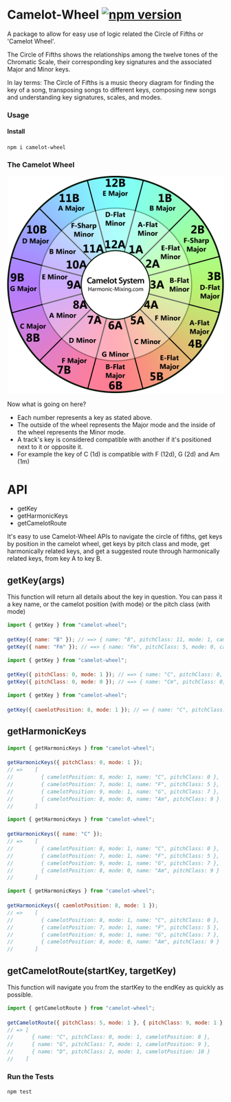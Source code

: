 # Camelot-Wheel [![npm version](https://badge.fury.io/js/camelot-wheel.svg)](https://badge.fury.io/js/camelot-wheel)

A package to allow for easy use of logic related the Circle of Fifths or 'Camelot Wheel'.

The Circle of Fifths shows the relationships among the twelve tones of the Chromatic Scale, their corresponding key signatures and the associated Major and Minor keys.

In lay terms: The Circle of Fifths is a music theory diagram for finding the key of a song, transposing songs to different keys, composing new songs and understanding key signatures, scales, and modes.

### Usage

#### Install

`npm i camelot-wheel`

### The Camelot Wheel

![camelot-wheel](./assets/camelotwheel.png)

Now what is going on here?

- Each number represents a key as stated above.
- The outside of the wheel represents the Major mode and the inside of the wheel represents the Minor mode.
- A track's key is considered compatible with another if it's positioned next to it or opposite it.
- For example the key of C (1d) is compatible with F (12d), G (2d) and Am (1m)

# API

- getKey
- getHarmonicKeys
- getCamelotRoute

It's easy to use Camelot-Wheel APIs to navigate the circle of fifths, get keys by position in the camelot wheel, get keys by pitch class and mode, get harmonically related keys, and get a suggested route through harmonically related keys, from key A to key B.

## getKey(args)

This function will return all details about the key in question. You can pass it a key name, or the camelot position (with mode) or the pitch class (with mode)

```javascript
import { getKey } from "camelot-wheel";

getKey({ name: "B" }); // ==> { name: "B", pitchClass: 11, mode: 1, camelotPosition: 1 }
getKey({ name: "Fm" }); // ==> { name: "Fm", pitchClass: 5, mode: 0, camelotPosition: 4 }
```

```javascript
import { getKey } from "camelot-wheel";

getKey({ pitchClass: 0, mode: 1 }); // ==> { name: "C", pitchClass: 0, mode: 1, camelotPosition: 8 }
getKey({ pitchClass: 0, mode: 0 }); // ==> { name: "Cm", pitchClass: 0, mode: 0, camelotPosition: 5 }
```

```javascript
import { getKey } from "camelot-wheel";

getKey({ caemlotPosition: 8, mode: 1 }); // => { name: "C", pitchClass: 0, mode: 1, camelotPosition: 8 }
```

## getHarmonicKeys

```javascript
import { getHarmonicKeys } from "camelot-wheel";

getHarmonicKeys({ pitchClass: 0, mode: 1 });
// =>    [
//         { camelotPosition: 8, mode: 1, name: "C", pitchClass: 0 },
//         { camelotPosition: 7, mode: 1, name: "F", pitchClass: 5 },
//         { camelotPosition: 9, mode: 1, name: "G", pitchClass: 7 },
//         { camelotPosition: 8, mode: 0, name: "Am", pitchClass: 9 }
//       ]
```

```javascript
import { getHarmonicKeys } from "camelot-wheel";

getHarmonicKeys({ name: "C" });
// =>    [
//         { camelotPosition: 8, mode: 1, name: "C", pitchClass: 0 },
//         { camelotPosition: 7, mode: 1, name: "F", pitchClass: 5 },
//         { camelotPosition: 9, mode: 1, name: "G", pitchClass: 7 },
//         { camelotPosition: 8, mode: 0, name: "Am", pitchClass: 9 }
//       ]
```

```javascript
import { getHarmonicKeys } from "camelot-wheel";

getHarmonicKeys({ caemlotPosition: 8, mode: 1 });
// =>    [
//         { camelotPosition: 8, mode: 1, name: "C", pitchClass: 0 },
//         { camelotPosition: 7, mode: 1, name: "F", pitchClass: 5 },
//         { camelotPosition: 9, mode: 1, name: "G", pitchClass: 7 },
//         { camelotPosition: 8, mode: 0, name: "Am", pitchClass: 9 }
//       ]
```

## getCamelotRoute(startKey, targetKey)

This function will navigate you from the startKey to the endKey as quickly as possible.

```javascript
import { getCamelotRoute } from "camelot-wheel";

getCamelotRoute({ pitchClass: 5, mode: 1 }, { pitchClass: 9, mode: 1 });
// => [
//      { name: "C", pitchClass: 0, mode: 1, camelotPosition: 8 },
//      { name: "G", pitchClass: 7, mode: 1, camelotPosition: 9 },
//      { name: "D", pitchClass: 2, mode: 1, camelotPosition: 10 }
//    ]
```

### Run the Tests

```
npm test
```

